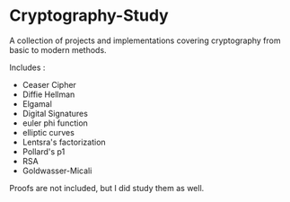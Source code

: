 # Cryptography-Study

A collection of projects and implementations covering cryptography from basic to modern methods.

Includes :

- Ceaser Cipher
- Diffie Hellman
- Elgamal
- Digital Signatures
- euler phi function
- elliptic curves
- Lentsra's factorization
- Pollard's p1
- RSA
- Goldwasser-Micali

Proofs are not included, but I did study them as well. 
